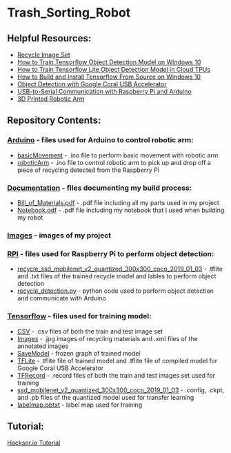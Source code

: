 # Trash_Sorting_Robot

## Helpful Resources:

* [Recycle Image Set](https://github.com/garythung/trashnet)
* [How to Train Tensorflow Object Detection Model on Windows 10](https://github.com/EdjeElectronics/TensorFlow-Object-Detection-API-Tutorial-Train-Multiple-Objects-Windows-10)
* [How to Train Tensorflow Lite Object Detection Model in Cloud TPUs](https://medium.com/tensorflow/training-and-serving-a-realtime-mobile-object-detector-in-30-minutes-with-cloud-tpus-b78971cf1193)
* [How to Build and Install Tensorflow From Source on Windows 10](https://medium.com/@amsokol.com/how-to-build-and-install-tensorflow-gpu-cpu-for-windows-from-source-code-using-bazel-d047d9342b44)
* [Object Detection with Google Coral USB Accelerator](https://www.pyimagesearch.com/2019/05/13/object-detection-and-image-classification-with-google-coral-usb-accelerator/)
* [USB-to-Serial Communication with Raspberry Pi and Arduino](https://www.sunfounder.com/blog/rpi-ard/)
* [3D Printed Robotic Arm](https://howtomechatronics.com/tutorials/arduino/diy-arduino-robot-arm-with-smartphone-control/)

## Repository Contents:

### [Arduino](https://github.com/bandofpv/Trash_Sorting_Robot/tree/master/Arduino) - files used for Arduino to control robotic arm:
* [basicMovement](https://github.com/bandofpv/Trash_Sorting_Robot/tree/master/Arduino/basicMovement) - .ino file to perform basic movement with robotic arm
* [roboticArm](https://github.com/bandofpv/Trash_Sorting_Robot/tree/master/Arduino/roboticArm) - .ino file to control robotic arm to pick up and drop off a piece of recycling detected from the Raspberry Pi

### [Documentation](https://github.com/bandofpv/Trash_Sorting_Robot/tree/master/Documentation) - files documenting my build process:
* [Bill_of_Materials.pdf](https://github.com/bandofpv/Trash_Sorting_Robot/blob/master/Documentation/Bill_of_Materials.pdf) - .pdf file including all my parts used in my project 
* [Notebook.pdf](https://github.com/bandofpv/Trash_Sorting_Robot/blob/master/Documentation/Notebook.pdf) - .pdf file including my notebook that I used when building my robot

### [Images](https://github.com/bandofpv/Trash_Sorting_Robot/tree/master/Images) - images of my project

### [RPI](https://github.com/bandofpv/Trash_Sorting_Robot/tree/master/RPI) - files used for Raspberry Pi to perform object detection:
* [recycle_ssd_mobilenet_v2_quantized_300x300_coco_2019_01_03](https://github.com/bandofpv/Trash_Sorting_Robot/tree/master/RPI/recycle_ssd_mobilenet_v2_quantized_300x300_coco_2019_01_03) - .tflite and .txt files of the trained recycle model and lables to perform object detection
* [recycle_detection.py](https://github.com/bandofpv/Trash_Sorting_Robot/blob/master/RPI/recycle_detection.py) - python code used to perform object detection and communicate with Arduino

### [Tensorflow](https://github.com/bandofpv/Trash_Sorting_Robot/tree/master/Tensorflow) - files used for training model:
* [CSV](https://github.com/bandofpv/Trash_Sorting_Robot/tree/master/Tensorflow/CSV) - .csv files of both the train and test image set
* [Images](https://github.com/bandofpv/Trash_Sorting_Robot/tree/master/Tensorflow/Images) - .jpg images of recycling materials and .xml files of the annotated images
* [SaveModel](https://github.com/bandofpv/Trash_Sorting_Robot/tree/master/Tensorflow/SaveModel) - frozen graph of trained model
* [TFLite](https://github.com/bandofpv/Trash_Sorting_Robot/tree/master/Tensorflow/TFLite) - .tflite file of trained model and .tflite file of compiled model for Google Coral USB Accelerator
* [TFRecord](https://github.com/bandofpv/Trash_Sorting_Robot/tree/master/Tensorflow/TFRecord) - .record files of both the train and test images set used for training
* [ssd_mobilenet_v2_quantized_300x300_coco_2019_01_03](https://github.com/bandofpv/Trash_Sorting_Robot/tree/master/Tensorflow/ssd_mobilenet_v2_quantized_300x300_coco_2019_01_03) - .config, .ckpt, and .pb files of the quantized model used for transfer learning
* [labelmap.pbtxt](https://github.com/bandofpv/Trash_Sorting_Robot/blob/master/Tensorflow/labelmap.pbtxt) - label map used for training

## Tutorial:

[Hackser.io Tutorial](https://www.hackster.io/bandofpv/recycle-sorting-robot-with-google-coral-b52a92)
